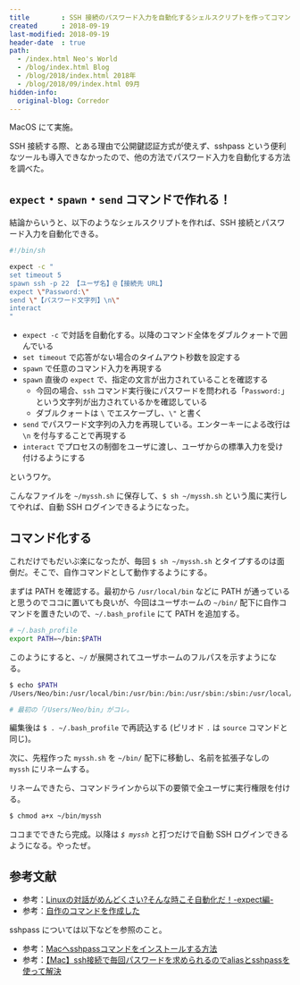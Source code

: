 ```yaml
---
title        : SSH 接続のパスワード入力を自動化するシェルスクリプトを作ってコマンド化した
created      : 2018-09-19
last-modified: 2018-09-19
header-date  : true
path:
  - /index.html Neo's World
  - /blog/index.html Blog
  - /blog/2018/index.html 2018年
  - /blog/2018/09/index.html 09月
hidden-info:
  original-blog: Corredor
---
```


MacOS にて実施。

SSH 接続する際、とある理由で公開鍵認証方式が使えず、sshpass という便利なツールも導入できなかったので、他の方法でパスワード入力を自動化する方法を調べた。

## `expect`・`spawn`・`send` コマンドで作れる！

結論からいうと、以下のようなシェルスクリプトを作れば、SSH 接続とパスワード入力を自動化できる。

```bash
#!/bin/sh

expect -c "
set timeout 5
spawn ssh -p 22 【ユーザ名】@【接続先 URL】
expect \"Password:\"
send \"【パスワード文字列】\n\"
interact
"
```

- `expect -c` で対話を自動化する。以降のコマンド全体をダブルクォートで囲んでいる
- `set timeout` で応答がない場合のタイムアウト秒数を設定する
- `spawn` で任意のコマンド入力を再現する
- `spawn` 直後の `expect` で、指定の文言が出力されていることを確認する
  - 今回の場合、`ssh` コマンド実行後にパスワードを問われる「`Password:`」という文字列が出力されているかを確認している
  - ダブルクォートは `\` でエスケープし、`\"` と書く
- `send` でパスワード文字列の入力を再現している。エンターキーによる改行は `\n` を付与することで再現する
- `interact` でプロセスの制御をユーザに渡し、ユーザからの標準入力を受け付けるようにする

というワケ。

こんなファイルを `~/myssh.sh` に保存して、`$ sh ~/myssh.sh` という風に実行してやれば、自動 SSH ログインできるようになった。

## コマンド化する

これだけでもだいぶ楽になったが、毎回 `$ sh ~/myssh.sh` とタイプするのは面倒だ。そこで、自作コマンドとして動作するようにする。

まずは PATH を確認する。最初から `/usr/local/bin` などに PATH が通っていると思うのでココに置いても良いが、今回はユーザホームの `~/bin/` 配下に自作コマンドを置きたいので、`~/.bash_profile` にて PATH を追加する。

```bash
# ~/.bash_profile
export PATH=~/bin:$PATH
```

このようにすると、`~/` が展開されてユーザホームのフルパスを示すようになる。

```bash
$ echo $PATH
/Users/Neo/bin:/usr/local/bin:/usr/bin:/bin:/usr/sbin:/sbin:/usr/local/bin

# 最初の「/Users/Neo/bin」がコレ。
```

編集後は `$ . ~/.bash_profile` で再読込する (ピリオド `.` は `source` コマンドと同じ)。

次に、先程作った `myssh.sh` を `~/bin/` 配下に移動し、名前を拡張子なしの `myssh` にリネームする。

リネームできたら、コマンドラインから以下の要領で全ユーザに実行権限を付ける。

```bash
$ chmod a+x ~/bin/myssh
```

ココまでできたら完成。以降は *`$ myssh`* と打つだけで自動 SSH ログインできるようになる。やったぜ。

## 参考文献

- 参考：[Linuxの対話がめんどくさい?そんな時こそ自動化だ！-expect編-](https://qiita.com/ine1127/items/cd6bc91174635016db9b)
- 参考：[自作のコマンドを作成した](https://qiita.com/yoshiken/items/2b8e6c24d6b95e65b625)

sshpass については以下などを参照のこと。

- 参考：[Macへsshpassコマンドをインストールする方法](https://qiita.com/LowSE01/items/f4919fff8f51887a2690)
- 参考：[【Mac】ssh接続で毎回パスワードを求められるのでaliasとsshpassを使って解決](https://qiita.com/na1412/items/e8b20c1389b6c83c5d72)
